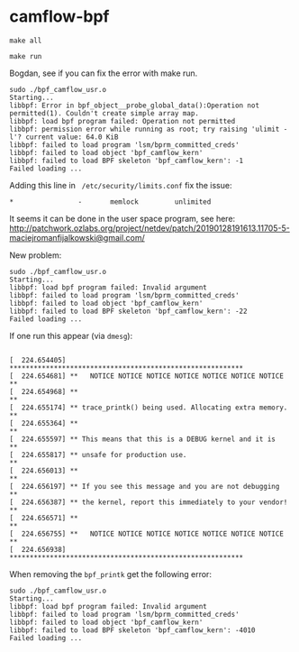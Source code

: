 # camflow-bpf

`make all`

`make run`

Bogdan, see if you can fix the error with make run.

```
sudo ./bpf_camflow_usr.o
Starting...
libbpf: Error in bpf_object__probe_global_data():Operation not permitted(1). Couldn't create simple array map.
libbpf: load bpf program failed: Operation not permitted
libbpf: permission error while running as root; try raising 'ulimit -l'? current value: 64.0 KiB
libbpf: failed to load program 'lsm/bprm_committed_creds'
libbpf: failed to load object 'bpf_camflow_kern'
libbpf: failed to load BPF skeleton 'bpf_camflow_kern': -1
Failed loading ...
```

Adding this line in ` /etc/security/limits.conf` fix the issue:
```
*                -       memlock         unlimited
```

It seems it can be done in the user space program, see here: http://patchwork.ozlabs.org/project/netdev/patch/20190128191613.11705-5-maciejromanfijalkowski@gmail.com/

New problem:
```
sudo ./bpf_camflow_usr.o
Starting...
libbpf: load bpf program failed: Invalid argument
libbpf: failed to load program 'lsm/bprm_committed_creds'
libbpf: failed to load object 'bpf_camflow_kern'
libbpf: failed to load BPF skeleton 'bpf_camflow_kern': -22
Failed loading ...
```

If one run this appear (via `dmesg`):
```

[  224.654405] **********************************************************
[  224.654681] **   NOTICE NOTICE NOTICE NOTICE NOTICE NOTICE NOTICE   **
[  224.654968] **                                                      **
[  224.655174] ** trace_printk() being used. Allocating extra memory.  **
[  224.655364] **                                                      **
[  224.655597] ** This means that this is a DEBUG kernel and it is     **
[  224.655817] ** unsafe for production use.                           **
[  224.656013] **                                                      **
[  224.656197] ** If you see this message and you are not debugging    **
[  224.656387] ** the kernel, report this immediately to your vendor!  **
[  224.656571] **                                                      **
[  224.656755] **   NOTICE NOTICE NOTICE NOTICE NOTICE NOTICE NOTICE   **
[  224.656938] **********************************************************
```

When removing the `bpf_printk` get the following error:
```
sudo ./bpf_camflow_usr.o
Starting...
libbpf: load bpf program failed: Invalid argument
libbpf: failed to load program 'lsm/bprm_committed_creds'
libbpf: failed to load object 'bpf_camflow_kern'
libbpf: failed to load BPF skeleton 'bpf_camflow_kern': -4010
Failed loading ...
```
